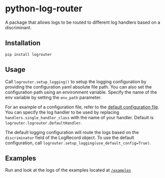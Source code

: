 # python-log-router

A package that allows logs to be routed to different log handlers based on a discriminant.

## Installation

`pip install logrouter`

## Usage

Call `logrouter.setup_logging()` to setup the logging configuration by providing the configuration yaml absolute file path. You can also set the configuration path using an environment variable. Specify the name of the env variable by setting the `env_path` parameter.

For an example of a configuration file, refer to the [default configuration file](https://github.com/IBM/python-log-router/blob/main/logrouter/default_logging_conf.yaml). You can specify the log handler to be used by replacing `handlers.single_handler_class` with the name of your handler. Default is `logrouter.logrouter.DefaultHandler`.

The default logging configuration will route the logs based on the `discriminator` field of the LogRecord object.
To use the default configuration, call `logrouter.setup_logging(use_default_config=True)`.

## Examples

Run and look at the logs of the examples located at [`/examples`](https://github.com/IBM/python-log-router/blob/main/examples/)

